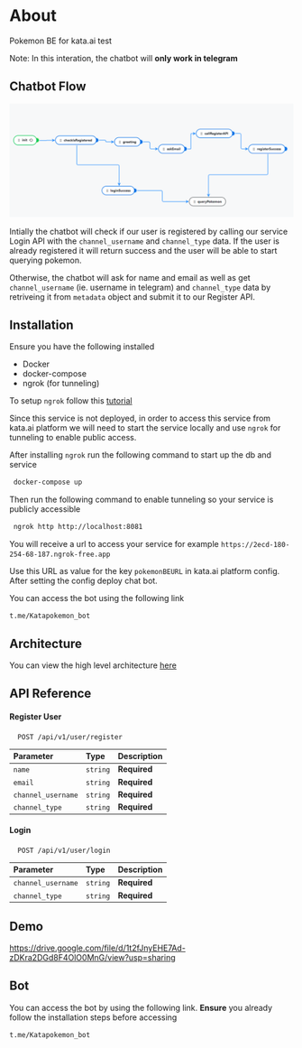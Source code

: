 
# About

Pokemon BE for kata.ai test

Note: In this interation, the chatbot will **only work in telegram**

## Chatbot Flow
![chatbot flow](chatbotflow.png)



Intially the chatbot will check if our user is registered by calling our service Login API with the `channel_username` and `channel_type` data.
If the user is already registered it will return success and the user will be able to start querying pokemon.

Otherwise, the chatbot will ask for name and email as well as get `channel_username` (ie. username in telegram) and `channel_type`
data by retriveing it from `metadata` object and submit it to our Register API.

## Installation

Ensure you have the following installed
- Docker
- docker-compose
- ngrok (for tunneling)

To setup `ngrok` follow this [tutorial](https://ngrok.com/docs/getting-started/?os=windows)

Since this service is not deployed, in order to access this service from kata.ai platform we will need to start the service locally and use `ngrok` for tunneling to enable public access.

After installing `ngrok` run the following command to start up the db and service
```bash
 docker-compose up
```
    
Then run the following command to enable tunneling so your service is publicly accessible
```bash
 ngrok http http://localhost:8081
```

You will receive a url to access your service for example `https://2ecd-180-254-68-187.ngrok-free.app`

Use this URL as value for the key `pokemonBEURL` in kata.ai platform config. After setting the config deploy chat bot.

You can access the bot using the following link

````
t.me/Katapokemon_bot
````

## Architecture

You can view the high level architecture [here](https://docs.google.com/document/d/1deJrplqLJ8QGyYABiC_1I-vAdSWDYoVGufBqZl9KfT8/edit?usp=sharing) 
## API Reference

#### Register User

```http
  POST /api/v1/user/register
```

| Parameter | Type     | Description                |
| :-------- | :------- | :------------------------- |
| `name` | `string` | **Required** |
| `email`      | `string` | **Required** |
| `channel_username` | `string` | **Required** |
| `channel_type`     | `string` | **Required** |

#### Login

```http
  POST /api/v1/user/login
```

| Parameter          | Type     | Description                       |
|:-------------------| :------- | :-------------------------------- |
| `channel_username` | `string` | **Required** |
| `channel_type`     | `string` | **Required** |




## Demo

https://drive.google.com/file/d/1t2fJnyEHE7Ad-zDKra2DGd8F4OlO0MnG/view?usp=sharing

## Bot
You can access the bot by using the following link. **Ensure** you already follow the installation steps before accessing

````
t.me/Katapokemon_bot
````